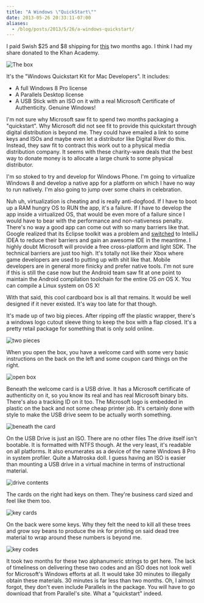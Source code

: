 ```yaml
---
title: "A Windows \"QuickStart\""
date: 2013-05-26 20:33:11-07:00
aliases:
  - /blog/posts/2013/5/26/a-windows-quickstart/
---
```


I paid Swish $25 and $8 shipping for [this](http://www.swish.com/details/devkit/) two months ago. I think I had my
share donated to the Khan Academy.

![The box](http://i.imgur.com/z7qGS87l.jpg)

It's the "Windows Quickstart Kit for Mac Developers". It includes:

 * A full Windows 8 Pro license
 * A Parallels Desktop license
 * A USB Stick with an ISO on it with a real Microsoft Certificate of Authenticity. Genuine Windows!

I'm not sure why Microsoft saw fit to spend two months packaging a "quickstart". Why Microsoft did not see fit to
provide this quickstart through digital distribution is beyond me. They could have emailed a link to some keys and
ISOs and maybe even let a distributor like Digital River do this. Instead, they saw fit to contract this work out to
a physical media distribution company. It seems with these charity-ware deals that the best way to donate money is to
 allocate a large chunk to some physical distributor.

I'm so stoked to try and develop for Windows Phone. I'm going to virtualize Windows 8 and develop a native app for
 a platform on which I have no way to run natively. I'm also going to jump over some chairs in celebration.

Nuh uh, virtualization is cheating and is really anti-dogfood. If I have to boot up a RAM hungry OS to RUN the app,
it's a failure. If I have to develop the app inside a virtualized OS, that would be even more of a failure since I
would have to bear with the performance and non-nativeness penalty. There's no way a good app can come out with so
many barriers like that. Google realized that its Eclipse toolkit was a problem and
[switched](http://developer.android.com/sdk/installing/studio.html)
to IntelliJ IDEA to reduce their barriers and gain an awesome IDE in the meantime. I highly doubt Microsoft will
provide a free cross-platform and light SDK. The technical barriers are just too high. It's totally not like their
Xbox where game developers are used to putting up with shit like that. Mobile developers are in general more finicky
and prefer native tools. I'm not sure if this is still the case now but the Android team saw fit at one point to
maintain the Android compilation toolchain for the entire OS *on* OS X. You can compile a Linux system on OS X!

With that said, this cool cardboard box is all that remains. It would be well designed if it never existed. It's way
too late for that though.

It's made up of two big pieces. After ripping off the plastic wrapper, there's a windows logo cutout sleeve thing to
keep the box with a flap closed. It's a pretty retail package for something that is only sold online.

![two pieces](http://i.imgur.com/nCjAZpBl.jpg)

When you open the box, you have a welcome card with some very basic instructions on the back on the left and some
coupon card things on the right.

![open box](http://i.imgur.com/FJrX3dRl.jpg)

Beneath the welcome card is a USB drive. It has a Microsoft certificate of authenticity on it,
so you know its real and has real Microsoft binary bits. There's also a tracking ID on it too. The Microsoft logo is
embedded in plastic on the back and not some cheap printer job. It's certainly done with style to make the USB drive
seem to be actually worth something.

![beneath the card](http://i.imgur.com/Zi1uMTEl.jpg)

On the USB Drive is just an ISO. There are no other files The drive itself isn't bootable. It is formatted with NTFS
though. At the very least, it's readable on all platforms. It also enumerates as a device of the name Windows 8 Pro
in system profiler. Quite a Matroska doll. I guess having an ISO is easier than mounting a USB drive in a virtual
machine in terms of instructional material.

![drive contents](http://i.imgur.com/EU88hUcl.png)

The cards on the right had keys on them. They're business card sized and feel like them too.

![key cards](http://i.imgur.com/QmrlJ29l.jpg?1)

On the back were some keys. Why they felt the need to kill all these trees and grow soy beans to produce the ink for
printing on said dead tree material to wrap around these numbers is beyond me.

![key codes](http://i.imgur.com/8wNFNm2l.jpg)

It took two months for these two alphanumeric strings to get here. The lack of timeliness on delivering these two
codes and an ISO does not look well for Microsoft's Windows efforts at all. It would take 30 minutes to illegally
obtain these materials. 30 minutes is far less than two months. Oh, I almost forgot,
they don't even include Parallels in the package. You will have to go download that from Parallel's site.
What a "quickstart" indeed.

